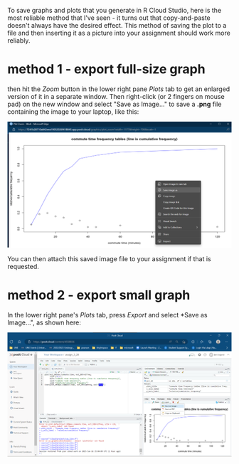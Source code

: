 To save graphs and plots that you generate in R Cloud Studio, here is the most reliable method that I've seen - it turns out that copy-and-paste doesn't always have the desired effect.  This method of saving the plot to a file and then inserting it as a picture into your assignment should work more reliably.  

# method 1 - export full-size graph

then hit the *Zoom* button in the lower right pane *Plots* tab to get an enlarged version of it in a separate window.  Then right-click (or 2 fingers on mouse pad) on the new window and select "Save as Image..." to save a **.png** file containing the image to your laptop, like this:

![](images/saving-graph-to-png.png)

You can then attach this saved image file to your assignment if that is requested.

# method 2 - export small graph

In the lower right pane's *Plots* tab, press *Export* and select *Save as Image...", as shown here:

![](images/export-graph.png)
